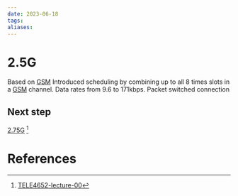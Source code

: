 ```yaml
---
date: 2023-06-18
tags: 
aliases: 
---
```

# 2.5G
Based on [GSM](Global%20System%20for%20Mobile.md)
Introduced scheduling by combining up to all 8 times slots in a [GSM](Global%20System%20for%20Mobile.md) channel.
Data rates from 9.6 to 171kbps.
Packet switched connection

## Next step
[2.75G](2.75G.md)
[^1]
# References
[^1]: [TELE4652-lecture-00](../../03%20-%20University/TELE4652/Lectures/TELE4652-lecture-01.pdf)